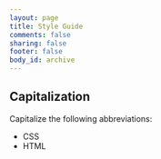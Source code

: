 ```yaml
---
layout: page
title: Style Guide
comments: false
sharing: false
footer: false
body_id: archive
---
```

<script type="text/javascript"
src="file:///users/zac/Dropbox/MathJax/
MathJax.js?config=TeX-AMS-MML_HTMLorMML,
file:///users/zac/Dropbox/MathJax/MathJaxLocal.js">
</script>

## Capitalization ##

Capitalize the following abbreviations:

- CSS
- HTML


